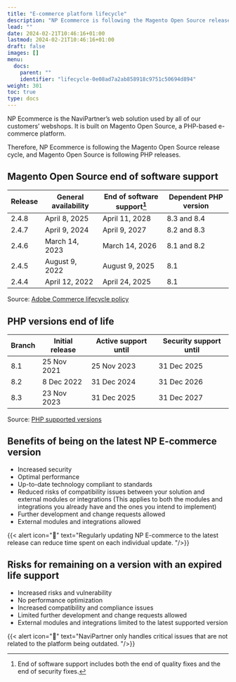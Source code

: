 ```yaml
---
title: "E-commerce platform lifecycle"
description: "NP Ecommerce is following the Magento Open Source release cycle, and Magento Open Source is following the PHP releases. "
lead: ""
date: 2024-02-21T10:46:16+01:00
lastmod: 2024-02-21T10:46:16+01:00
draft: false
images: []
menu:
  docs:
    parent: ""
    identifier: "lifecycle-0e08ad7a2ab858918c9751c50694d894"
weight: 301
toc: true
type: docs
---
```


NP Ecommerce is the NaviPartner’s web solution used by all of our customers’ webshops. It is built on Magento Open Source, a PHP-based e-commerce platform. 

Therefore, NP Ecommerce is following the Magento Open Source release cycle, and Magento Open Source is following PHP releases. 

## Magento Open Source end of software support 

| Release      | General availability | End of software support[^1] | Dependent PHP version | 
| ----------- | ----------- | ----------- | ----------- |
| 2.4.8 | April 8, 2025  | April 11, 2028 | 8.3 and 8.4 |
| 2.4.7 | April 9, 2024  | April 9, 2027 | 8.2 and 8.3 |
| 2.4.6 | March 14, 2023 | March 14, 2026 | 8.1 and 8.2 |
| 2.4.5 | August 9, 2022 | August 9, 2025 | 8.1 |
| 2.4.4 | April 12, 2022 | April 24, 2025 | 8.1 | 

Source: [Adobe Commerce lifecycle policy](https://experienceleague.adobe.com/docs/commerce-operations/release/planning/lifecycle-policy.html)

## PHP versions end of life

| Branch      | Initial release | Active support until | Security support until | 
| ----------- | ----------- | ----------- | ----------- |
| 8.1 | 25 Nov 2021 | 25 Nov 2023 | 31 Dec 2025 |
| 8.2 | 8 Dec 2022 | 31 Dec 2024 | 31 Dec 2026 |
| 8.3 | 23 Nov 2023 | 31 Dec 2025 | 31 Dec 2027 |

Source: [PHP supported versions](https://www.php.net/supported-versions.php)

## Benefits of being on the latest NP E-commerce version

- Increased security  
- Optimal performance 
- Up-to-date technology compliant to standards  
- Reduced risks of compatibility issues between your solution and external modules or integrations (This applies to both the modules and integrations you already have and the ones you intend to implement) 
- Further development and change requests allowed 
- External modules and integrations allowed 

{{< alert icon="📝" text="Regularly updating NP E-commerce to the latest release can reduce time spent on each individual update. "/>}}

## Risks for remaining on a version with an expired life support

- Increased risks and vulnerability  
- No performance optimization 
- Increased compatibility and compliance issues 
- Limited further development and change requests allowed  
- External modules and integrations limited to the latest supported version 

{{< alert icon="📝" text="NaviPartner only handles critical issues that are not related to the platform being outdated. "/>}}

[^1]: End of software support includes both the end of quality fixes and the end of security fixes. 